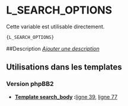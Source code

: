 # L_SEARCH_OPTIONS


Cette variable est utilisable directement.

```html
{L_SEARCH_OPTIONS}
```

##Description
[*Ajouter une description*](https://fa-tvars.appspot.com/var/L_SEARCH_OPTIONS)

## Utilisations dans les templates

### Version phpBB2

* __[Template search_body](../tpl/var/subsilver/search_body.md#readme) :__[ligne 39](../tpl/src/subsilver/search_body.tpl#L39), [ligne 77](../tpl/src/subsilver/search_body.tpl#L77)